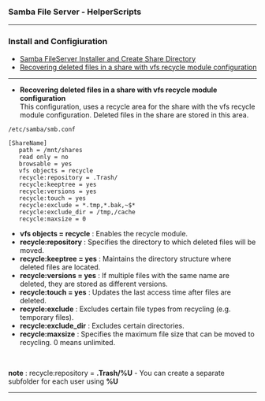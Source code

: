 ### Samba File Server - HelperScripts
---

### Install and Configiuration
- [Samba FileServer Installer and Create Share Directory](https://github.com/eesmer/DocAndTools/blob/main/SambaFileServer-HelperScripts/samba-fileserver-installer.sh)
- [Recovering deleted files in a share with vfs recycle module configuration]()

---

- **Recovering deleted files in a share with vfs recycle module configuration** <br>
This configuration, uses a recycle area for the share with the vfs recycle module configuration.
Deleted files in the share are stored in this area. <br>
```
/etc/samba/smb.conf
```
```
[ShareName]
   path = /mnt/shares
   read only = no
   browsable = yes
   vfs objects = recycle
   recycle:repository = .Trash/
   recycle:keeptree = yes
   recycle:versions = yes
   recycle:touch = yes
   recycle:exclude = *.tmp,*.bak,~$*
   recycle:exclude_dir = /tmp,/cache
   recycle:maxsize = 0
```

- **vfs objects = recycle**  : Enables the recycle module.
- **recycle:repository**     : Specifies the directory to which deleted files will be moved.
- **recycle:keeptree = yes** : Maintains the directory structure where deleted files are located.
- **recycle:versions = yes** : If multiple files with the same name are deleted, they are stored as different versions.
- **recycle:touch = yes**    : Updates the last access time after files are deleted.
- **recycle:exclude**        : Excludes certain file types from recycling (e.g. temporary files).
- **recycle:exclude_dir**    : Excludes certain directories.
- **recycle:maxsize**        : Specifies the maximum file size that can be moved to recycling. 0 means unlimited.

<br>

**note**                   : recycle:repository = **.Trash/%U** - You can create a separate subfolder for each user using **%U**

---
